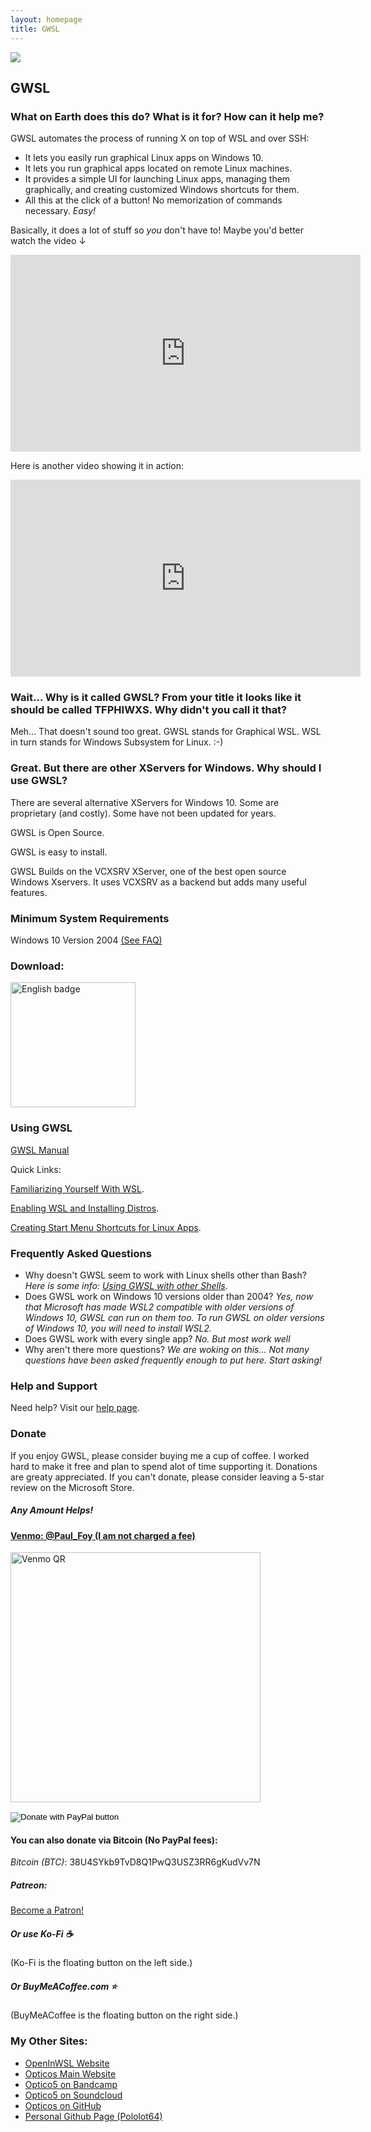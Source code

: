 ```yaml
---
layout: homepage
title: GWSL
---
```



<img src="https://opticos.github.io/gwsl/tutorials/banner.png" data-tilt-max="7.5" data-tilt-scale="1.025" data-tilt-speed="1000" data-tilt>

## GWSL

### What on Earth does this do? What is it for? How can it help me?

GWSL automates the process of running X on top of WSL and over SSH:
*  It lets you easily run graphical Linux apps on Windows 10.
*  It lets you run graphical apps located on remote Linux machines.
*  It provides a simple UI for launching Linux apps, managing them graphically, and creating customized Windows shortcuts for them.
*  All this at the click of a button! No memorization of commands necessary. *Easy!*

Basically, it does a lot of stuff so *you* don't have to! Maybe you'd better watch the video ↓

<div class="iframe-container">
  <iframe width="560" height="315" src="https://www.youtube.com/embed/VEbnVK70A0M" frameborder="0" allow="accelerometer; autoplay; encrypted-media; gyroscope; picture-in-picture" allowfullscreen></iframe>
</div>

Here is another video showing it in action:
<div class="iframe-container">
  <iframe width="560" height="315" src="https://www.youtube-nocookie.com/embed/S6GXBEQ5KzA" title="YouTube video player" frameborder="0" allow="accelerometer; autoplay; clipboard-write; encrypted-media; gyroscope; picture-in-picture" allowfullscreen></iframe>
</div>

### Wait... Why is it called GWSL? From your title it looks like it should be called TFPHIWXS. Why didn't you call it that?

Meh... That doesn't sound too great. GWSL stands for Graphical WSL. WSL in turn stands for Windows Subsystem for Linux. :-)

### Great. But there are other XServers for Windows. Why should I use GWSL?

There are several alternative XServers for Windows 10. Some are proprietary (and costly). Some have not been updated for years. 

GWSL is Open Source.

GWSL is easy to install.

GWSL Builds on the VCXSRV XServer, one of the best open source Windows Xservers. It uses VCXSRV as a backend but adds many useful features. 

### Minimum System Requirements

Windows 10 Version 2004 [(See FAQ)](#frequently-asked-questions)

### Download:

<a href='//www.microsoft.com/store/apps/9nl6kd1h33v3?cid=storebadge&ocid=badge'><img data-tilt-max="7.5" data-tilt-scale="1.025" data-tilt-speed="1000" data-tilt src='https://developer.microsoft.com/store/badges/images/English_get-it-from-MS.png' alt='English badge' width='200'/></a>

<!--
[(More download options)](https://opticos.github.io/gwsl/tutorials/download.html)
-->
### Using GWSL

[GWSL Manual](./tutorials/manual.html)

Quick Links:

[Familiarizing Yourself With WSL](https://docs.microsoft.com/en-us/windows/wsl/about).

[Enabling WSL and Installing Distros](https://docs.microsoft.com/en-us/windows/wsl/install-win10).

[Creating Start Menu Shortcuts for Linux Apps](./tutorials/manual.html#using-the-gwsl-shortcut-creator).

<!--
TODO: [Prepare a Distro for X (Graphics Compatibility)](https://guides.github.com/features/mastering-markdown/).
TODO: [Enable Dbus (To Run Gnome Apps)](https://guides.github.com/features/mastering-markdown/).


#### More

Digging Deeper

TODO: [Frequently Asked Questions](./tutorials/shortcut.html).

[Creating a Linux App Shortcut on Windows](./tutorials/shortcut.html).

[Changing DPI Options](./tutorials/dpi.html).

TODO: [Changing the GTK Theme](https://guides.github.com/features/mastering-markdown/).

TODO: [Using the Integrated Linux App Launcher](https://guides.github.com/features/mastering-markdown/).

TODO: [Using Remote Linux Apps With X](https://guides.github.com/features/mastering-markdown/).

TODO: [Creating Windows Shortcuts for Remote Linux *Apps* With X](https://guides.github.com/features/mastering-markdown/).

TODO: [Creating Windows Shortcuts *ENTIRE* Remote Linux *Machines* With X](https://guides.github.com/features/mastering-markdown/).

Miscellaneous

[Installing a Graphical Linux Package Manager](./tutorials/package-managers.html).
What will happen when WSL2 gets official Wayland support? *I am just as excited about this as you are. Till it is available, GWSL will only function as an XServer. When Wayland is available, there will be an option to swicth between Wayland and X as a GWSL backend. The shortcut creator and app launcher will continue to work in the new Wayland mode.*
-->

### Frequently Asked Questions ###
*  Why doesn't GWSL seem to work with Linux shells other than Bash? *Here is some info: [Using GWSL with other Shells](./tutorials/manual.html#using-gwsl-with-other-shells).*
*  Does GWSL work on Windows 10 versions older than 2004? *Yes, now that Microsoft has made WSL2 compatible with older versions of Windows 10, GWSL can run on them too. To run GWSL on older versions of Windows 10, you will need to install WSL2.*
*  Does GWSL work with every single app? *No. But most work well*
*  Why aren't there more questions? *We are woking on this... Not many questions have been asked frequently enough to put here. Start asking!*


### Help and Support

Need help? Visit our [help page](https://opticos.github.io/gwsl/help.html).

### Donate ###

If you enjoy GWSL, please consider buying me a cup of coffee. I worked hard to make it free and plan to spend alot of time supporting it. Donations are greaty appreciated. If you can't donate, please consider leaving a 5-star review on the Microsoft Store.

##### Any Amount Helps!

#### [Venmo: @Paul_Foy (I am not charged a fee)](https://account.venmo.com/u/Paul_Foy)

<a href='https://account.venmo.com/u/Paul_Foy'><img data-tilt-max="7.5" data-tilt-scale="1.025" data-tilt-speed="1000" data-tilt src='https://opticos.github.io/gwsl/Venmo.png' alt='Venmo QR' width='400'/></a>



<form action="https://www.paypal.com/donate" method="post" target="_top">
<input type="hidden" name="cmd" value="_donations" />
<input type="hidden" name="business" value="VV8W4XA2PZ5R8" />
<input type="hidden" name="item_name" value="GWSL Donation" />
<input type="hidden" name="currency_code" value="USD" />
<input type="image" src="https://www.paypalobjects.com/webstatic/en_US/i/buttons/cc-badges-ppmcvdam.png" border="0" name="submit" title="PayPal - The safer, easier way to pay online!" alt="Donate with PayPal button" />
<img alt="" border="0" src="https://www.paypal.com/en_US/i/scr/pixel.gif" width="1" height="1" />
</form>

#### You can also donate via Bitcoin (No PayPal fees):
_Bitcoin (BTC)_: 38U4SYkb9TvD8Q1PwQ3USZ3RR6gKudVv7N

##### Patreon:
<a href="https://www.patreon.com/bePatron?u=62158960" data-patreon-widget-type="become-patron-button">Become a Patron!</a><script async src="https://c6.patreon.com/becomePatronButton.bundle.js"></script>

##### Or use Ko-Fi ☕
<script type='text/javascript' src='https://ko-fi.com/widgets/widget_2.js'></script><script type='text/javascript'>kofiwidget2.init('Support Me on Ko-fi', '#e08a28', 'G2G24743G');kofiwidget2.draw();</script> 

(Ko-Fi is the floating button on the left side.)

##### Or BuyMeACoffee.com ⭐
<script type="text/javascript" src="https://cdnjs.buymeacoffee.com/1.0.0/button.prod.min.js" data-name="bmc-button" data-slug="optico5" data-color="#e08a28" data-emoji=""  data-font="Poppins" data-text="Buy me a coffee" data-outline-color="#000000" data-font-color="#ffffff" data-coffee-color="#FF7673" ></script>

(BuyMeACoffee is the floating button on the right side.)

<script src='https://storage.ko-fi.com/cdn/scripts/overlay-widget.js'></script>
<script>
  kofiWidgetOverlay.draw('optico5', {
    'type': 'floating-chat',
    'floating-chat.donateButton.text': 'Donate: Ko-Fi',
    'floating-chat.donateButton.background-color': '#f45d22',
    'floating-chat.donateButton.text-color': '#fff'
  });
</script>


<script data-name="BMC-Widget" data-cfasync="false" src="https://cdnjs.buymeacoffee.com/1.0.0/widget.prod.min.js" data-id="optico5" data-description="Support me on Buy me a coffee!" data-message="BuyMeACoffee.com" data-color="#FF813F" data-position="Right" data-x_margin="18" data-y_margin="18"></script>




### My Other Sites:
<!--*  [LinkedIn Profile](https://www.linkedin.com/in/paul-elliot-foy)-->
*  [OpenInWSL Website](https://opticos.github.io/openinwsl)
*  [Opticos Main Website](https://sites.google.com/bartimee.com/opticos-studios/home)
*  [Optico5 on Bandcamp](https://opticos.bandcamp.com/)
*  [Optico5 on Soundcloud](https://soundcloud.com/opticos)
*  [Opticos on GitHub](https://github.com/Opticos)
*  [Personal Github Page (Pololot64)](https://github.com/Pololot64)
